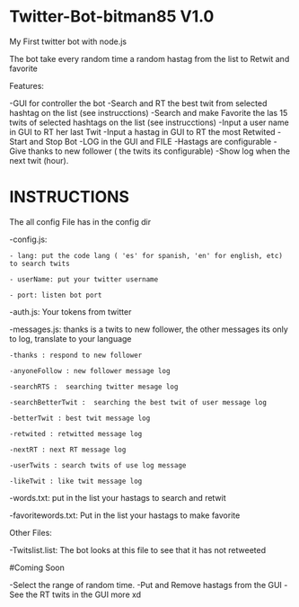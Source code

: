 # Twitter-Bot-bitman85 V1.0

My First twitter bot with node.js

The bot take every random time a random hastag from the list to Retwit and favorite

Features:

-GUI for controller the bot
-Search and RT the best twit from selected hashtag on the list (see instrucctions)
-Search and make Favorite the las 15 twits of selected hashtags on the list (see instrucctions)
-Input a user name in GUI to RT her last Twit
-Input a hastag in GUI to RT the most Retwited
-Start and Stop Bot
-LOG in the GUI and FILE
-Hastags are configurable
-Give thanks to new follower ( the twits its configurable)
-Show log when the next twit (hour).




# INSTRUCTIONS

The all config File has in the config dir

-config.js:
	
	- lang: put the code lang ( 'es' for spanish, 'en' for english, etc) to search twits
	
	- userName: put your twitter username
	
	- port: listen bot port
	
-auth.js: Your tokens from twitter


-messages.js: thanks is a twits to new follower, the other messages its only to log, translate to your language

	
	-thanks : respond to new follower

	-anyoneFollow : new follower message log

	-searchRTS :  searching twitter mesage log

	-searchBetterTwit :  searching the best twit of user message log

	-betterTwit : best twit message log

	-retwited : retwitted message log

	-nextRT : next RT message log

	-userTwits : search twits of use log message

	-likeTwit : like twit message log


-words.txt: put in the list your hastags to search and retwit

-favoritewords.txt: Put in the list your hastags to make favorite





Other Files:

-Twitslist.list: The bot looks at this file to see that it has not retweeted 	



#Coming Soon

-Select the range of random time.
-Put and Remove hastags from the GUI
-See the RT twits in the GUI
more xd
